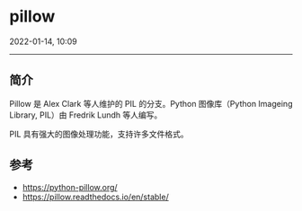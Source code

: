 # pillow

2022-01-14, 10:09
***

## 简介

Pillow 是 Alex Clark 等人维护的 PIL 的分支。Python 图像库（Python Imageing Library, PIL）由 Fredrik Lundh 等人编写。

PIL 具有强大的图像处理功能，支持许多文件格式。

## 参考

- https://python-pillow.org/
- https://pillow.readthedocs.io/en/stable/
